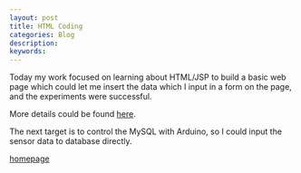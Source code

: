 ```yaml
---
layout: post
title: HTML Coding
categories: Blog
description: 
keywords: 
---
```


Today my work focused on learning about HTML/JSP to build a basic web page which could let me insert the data which I input in a form on the page, and the experiments were successful.  

More details could be found [here](/2018/11/27/browser_get_and_post).  

The next target is to control the MySQL with Arduino, so I could input the sensor data to database directly.

[homepage](/)
